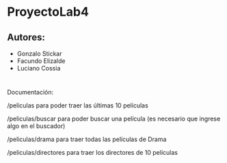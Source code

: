 # ProyectoLab4
## Autores: 
- Gonzalo Stickar
- Facundo Elizalde
- Luciano Cossia
#  
Documentación:

/peliculas
para poder traer las últimas 10 películas

/peliculas/buscar
para poder buscar una película (es necesario que ingrese algo en el buscador)

/peliculas/drama
para traer todas las películas de Drama

/peliculas/directores
para traer los directores de 10 películas
